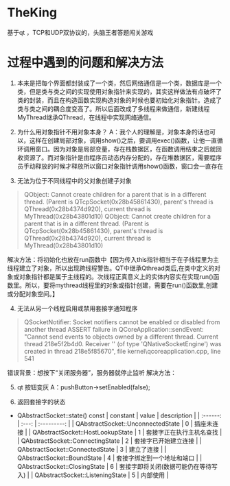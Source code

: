 # TheKing
基于qt ，TCP和UDP双协议的，头脑王者答题闯关游戏

# 过程中遇到的问题和解决方法
1. 本来是把每个界面都封装成了一个类，然后网络通信是一个类，数据库是一个类，但是类与类之间的实现使用对象指针来实现的，其实这样做法有点破坏了类的封装，而且在构造函数实现构造对象的时候也要初始化对象指针。造成了类与类之间的耦合度变高了。所以后面改成了多线程来做通信，新建线程MyThread继承QThread，在线程中实现网络通信。

2. 为什么用对象指针不用对象本身？
A：我个人的理解是，对象本身的话也可以，这样在创建局部对象，调用show()之后，要调用exec()函数，让他一直循环调用窗口。因为对象是局部变量，存在栈数据区，在函数调用结束之后就回收资源了。而对象指针是由程序员动态内存分配的，存在堆数据区，需要程序员手动释放的时候才释放所以窗口对象指针调用show()函数，窗口会一直存在

3. 无法为位于不同线程中的父对象创建子对象
>QObject: Cannot create children for a parent that is in a different thread.
(Parent is QTcpSocket(0x28b45861430), parent's thread is QThread(0x28b4374d920), current thread is MyThread(0x28b43801d10)
QObject: Cannot create children for a parent that is in a different thread.
(Parent is QTcpSocket(0x28b45861430), parent's thread is QThread(0x28b4374d920), current thread is MyThread(0x28b43801d10)

解决方法：将初始化也放在run函数中【因为传入this指针相当于在子线程里为主线程建立了对象，所以出现跨线程警告。QT中继承Qthread类后,在类中定义的对象或对象指针都是属于主线程的。次线程正真意义上的实体内容实在实现run()函数里。所以，要将mythread线程里的对象或指针创建，需要在run()函数里,创建或分配对象空间。】

4. 无法从另一个线程启用或禁用套接字通知程序
>QSocketNotifier: Socket notifiers cannot be enabled or disabled from another thread
ASSERT failure in QCoreApplication::sendEvent: "Cannot send events to objects owned by a different thread. Current thread 218e5f2b4d0. Receiver '' (of type 'QNativeSocketEngine') was created in thread 218e5f85670", file kernel\qcoreapplication.cpp, line 541

错误背景：想按下“关闭服务器”，服务器就停止监听
解决方法：

5. qt 按钮变灰
A：pushButton->setEnabled(false);

6. 返回套接字的状态
* QAbstractSocket::state() const
| constant | value | description |
| :------: | :---: | :---------: |
| QAbstractSocket::UnconnectedState | 0 | 插座未连接 |
| QAbstractSocket::HostLookupState | 1 | 套接字正在执行主机名查找 |
| QAbstractSocket::ConnectingState | 2 | 套接字已开始建立连接 |
| QAbstractSocket::ConnectedState | 3 | 建立了连接 |
| QAbstractSocket::BoundState | 4 | 套接字绑定到一个地址和端口 |
| QAbstractSocket::ClosingState | 6 | 套接字即将关闭(数据可能仍在等待写入) |
| QAbstractSocket::ListeningState | 5 | 内部使用 |
